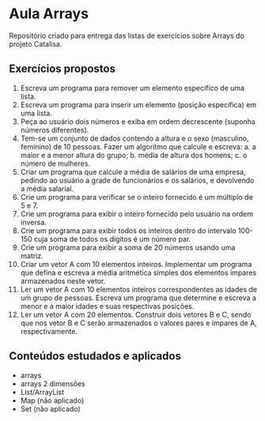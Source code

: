 # Aula Arrays
Repositório criado para entrega das listas de exercícios sobre Arrays do projeto Catalisa.

## Exercícios propostos
1. Escreva um programa para remover um elemento específico de uma lista. 
2. Escreva um programa para inserir um elemento (posição específica) em uma lista. 
3. Peça ao usuário dois números e exiba em ordem decrescente (suponha números diferentes).
4. Tem-se um conjunto de dados contendo a altura e o sexo (masculino, feminino) de 10 pessoas. Fazer um algoritmo que calcule e escreva:
a. a maior e a menor altura do grupo;
b. média de altura dos homens;
c. o número de mulheres.
5. Criar um programa que calcule a média de salários de uma empresa, pedindo ao usuário a grade de funcionários e os salários, e devolvendo a média salarial.
6. Crie um programa para verificar se o inteiro fornecido é um múltiplo de 5 e 7.
7. Crie um programa para exibir o inteiro fornecido pelo usuário na ordem inversa.
8. Crie um programa para exibir todos os inteiros dentro do intervalo 100-150 cuja soma de todos os dígitos é um número par.
9. Crie um programa para exibir a soma de 20 números usando uma matriz.
10. Criar um vetor A com 10 elementos inteiros. Implementar um programa que defina e escreva a média aritmética simples dos elementos ímpares armazenados neste vetor.
11. Ler um vetor A com 10 elementos inteiros correspondentes as idades de um grupo de pessoas. Escreva um programa que determine e escreva a menor e a maior idades e suas respectivas posições.
12. Ler um vetor A com 20 elementos. Construir dois vetores B e C, sendo que nos vetor B e C serão armazenados o valores pares e ímpares de A, respectivamente.

## Conteúdos estudados e aplicados
- arrays
- arrays 2 dimensões
- List/ArrayList
- Map (não aplicado)
- Set (não aplicado)


